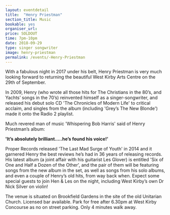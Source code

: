 ```yaml
---
layout: eventdetail
title:  "Henry Priestman"
section_title: Music
bookable: yes
organiser_url:
price: SOLDOUT
time: 7pm-10pm
date: 2018-09-29
type: singer songwriter
image: henry-priestman
permalink: /events/-Henry-Priestman
---
```




With a fabulous night in 2017 under his belt, Henry Priestman is very much looking forward to returning the beautiful West Kirby Arts Centre on the 29th of September.

In 2009, Henry (who wrote all those hits for The Christians in the 80’s, and Yachts’ songs in the 70’s) reinvented himself as a singer-songwriter, and released his debut solo CD 'The Chronicles of Modern Life' to critical acclaim, and singles from the album (including 'Grey’s The New Blonde') made it onto the Radio 2 playlist.

Much revered man of music 'Whispering Bob Harris' said of Henry Priestman’s album:

__'It’s absolutely brilliant.....he’s found his voice!'__

Proper Records released 'The Last Mad Surge of Youth' in 2014 and it garnered Henry the best reviews he’s had in 36 years of releasing records. His latest album (a joint affair with his guitarist Les Glover) is entitled 'Six of One and Half a Dozen of the Other', and the pair of them will be featuring songs from the new album in the set, as well as songs from his solo albums, and even a couple of Henry’s old hits, from way back when. Expect some special guests to join Hen & Les on the night, including West Kirby’s own Dr Nick Silver on violin!

The venue is situated on Brookfield Gardens in the site of the old Unitarian Church. Licensed bar available. Park for free after 6.30pm at West Kirby Concourse as no on street parking. Only 4 minutes walk away.
